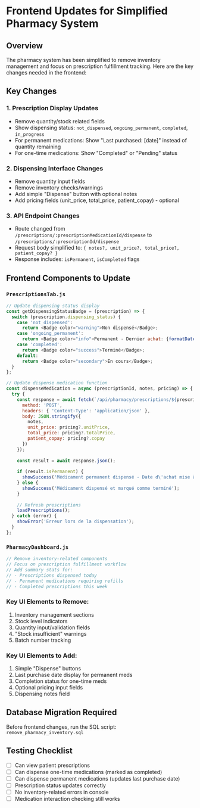 # Frontend Updates for Simplified Pharmacy System

## Overview
The pharmacy system has been simplified to remove inventory management and focus on prescription fulfillment tracking. Here are the key changes needed in the frontend:

## Key Changes

### 1. **Prescription Display Updates**
- Remove quantity/stock related fields
- Show dispensing status: `not_dispensed`, `ongoing_permanent`, `completed`, `in_progress`
- For permanent medications: Show "Last purchased: [date]" instead of quantity remaining
- For one-time medications: Show "Completed" or "Pending" status

### 2. **Dispensing Interface Changes**
- Remove quantity input fields
- Remove inventory checks/warnings
- Add simple "Dispense" button with optional notes
- Add pricing fields (unit_price, total_price, patient_copay) - optional

### 3. **API Endpoint Changes**
- Route changed from `/prescriptions/:prescriptionMedicationId/dispense` to `/prescriptions/:prescriptionId/dispense`
- Request body simplified to: `{ notes?, unit_price?, total_price?, patient_copay? }`
- Response includes: `isPermanent`, `isCompleted` flags

## Frontend Components to Update

### `PrescriptionsTab.js`
```javascript
// Update dispensing status display
const getDispensingStatusBadge = (prescription) => {
  switch (prescription.dispensing_status) {
    case 'not_dispensed':
      return <Badge color="warning">Non dispensé</Badge>;
    case 'ongoing_permanent':
      return <Badge color="info">Permanent - Dernier achat: {formatDate(prescription.last_purchase_date)}</Badge>;
    case 'completed':
      return <Badge color="success">Terminé</Badge>;
    default:
      return <Badge color="secondary">En cours</Badge>;
  }
};

// Update dispense medication function
const dispenseMedication = async (prescriptionId, notes, pricing) => {
  try {
    const response = await fetch(`/api/pharmacy/prescriptions/${prescriptionId}/dispense`, {
      method: 'POST',
      headers: { 'Content-Type': 'application/json' },
      body: JSON.stringify({
        notes,
        unit_price: pricing?.unitPrice,
        total_price: pricing?.totalPrice,
        patient_copay: pricing?.copay
      })
    });
    
    const result = await response.json();
    
    if (result.isPermanent) {
      showSuccess('Médicament permanent dispensé - Date d\'achat mise à jour');
    } else {
      showSuccess('Médicament dispensé et marqué comme terminé');
    }
    
    // Refresh prescriptions
    loadPrescriptions();
  } catch (error) {
    showError('Erreur lors de la dispensation');
  }
};
```

### `PharmacyDashboard.js`
```javascript
// Remove inventory-related components
// Focus on prescription fulfillment workflow
// Add summary stats for:
// - Prescriptions dispensed today
// - Permanent medications requiring refills
// - Completed prescriptions this week
```

### Key UI Elements to Remove:
1. Inventory management sections
2. Stock level indicators
3. Quantity input/validation fields
4. "Stock insufficient" warnings
5. Batch number tracking

### Key UI Elements to Add:
1. Simple "Dispense" buttons
2. Last purchase date display for permanent meds
3. Completion status for one-time meds
4. Optional pricing input fields
5. Dispensing notes field

## Database Migration Required
Before frontend changes, run the SQL script: `remove_pharmacy_inventory.sql`

## Testing Checklist
- [ ] Can view patient prescriptions
- [ ] Can dispense one-time medications (marked as completed)
- [ ] Can dispense permanent medications (updates last purchase date)
- [ ] Prescription status updates correctly
- [ ] No inventory-related errors in console
- [ ] Medication interaction checking still works 